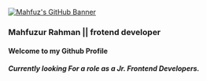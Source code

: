 [![Mahfuz's GitHub Banner](./git-image.png)](https://mahfuzinfo.vercel.app/)

### Mahfuzur Rahman || frotend developer

#### Welcome to my Github Profile

##### Currently looking For a role as a Jr. Frontend Developers.
